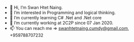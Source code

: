 - 👋 Hi, I’m Swan Htet Naing.
- 👀 I’m interested in Programming and logical thinking.
- 🌱 I’m currently learning C# .Net and .Net core
- 💞️ I’m currently working at 2C2P since 07 Jan 2020.
- 📫 You can reach me => swanhtetnaing.cumdy@gmail.com, +959788707232

